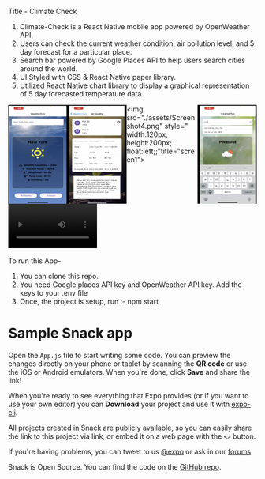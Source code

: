 Title - Climate Check

1. Climate-Check is a React Native mobile app powered by OpenWeather API. 
2. Users can check the current weather condition, air pollution level, and 5 day forecast for a    particular place. 
3. Search bar powered by Google Places API to help users search cities around the world. 
4. UI Styled with CSS & React Native paper library. 
5. Utilized React Native chart library to display a graphical representation of 5 day forecasted temperature data.
   
<img src="./assets/Screenshot1.png" style=" width:120px; height:200px; float:left; " title="screen1"><img src="./assets/Screenshot2.png" style=" width:120px; height:200px; float:right;" title="screen1">

<img src="./assets/Screenshot3.png" style=" width:120px; height:200px; float:left;" title="screen1"><img src="./assets/Screenshot4.png" style=" width:120px; height:200px; float:left;;"title="screen1">

<!-- ![pic](./assets/Screenshot2.png)
![pic](./assets/Screenshot3.png)
![pic](./assets/Screenshot4.png) -->

<video src='https://www.youtube.com/watch?v=4uBtcztp_nk' width=180></video>

To run this App-
1. You can clone this repo. 
2. You need Google places API key and OpenWeather API key. Add the keys to your .env file
3. Once, the project is setup, run :- npm start



# Sample Snack app

Open the `App.js` file to start writing some code. You can preview the changes directly on your phone or tablet by scanning the **QR code** or use the iOS or Android emulators. When you're done, click **Save** and share the link!

When you're ready to see everything that Expo provides (or if you want to use your own editor) you can **Download** your project and use it with [expo-cli](https://docs.expo.io/get-started/installation).

All projects created in Snack are publicly available, so you can easily share the link to this project via link, or embed it on a web page with the `<>` button.

If you're having problems, you can tweet to us [@expo](https://twitter.com/expo) or ask in our [forums](https://forums.expo.io/c/snack).

Snack is Open Source. You can find the code on the [GitHub repo](https://github.com/expo/snack).
